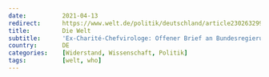 ```yaml
---
date:          2021-04-13
redirect:      https://www.welt.de/politik/deutschland/article230263299/Ex-Charite-Chefvirologe-Offener-Brief-an-Bundesregierung.html
title:         Die Welt
subtitle:      'Ex-Charité-Chefvirologe: Offener Brief an Bundesregierung'
country:       DE
categories:    [Widerstand, Wissenschaft, Politik]
tags:          [welt, who]
---
```

